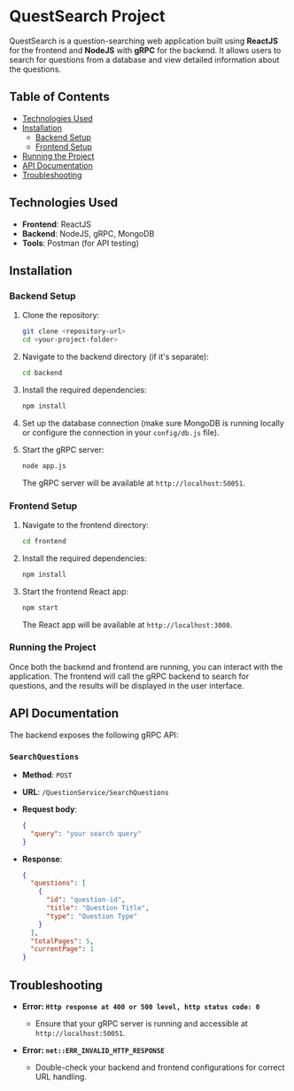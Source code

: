 # QuestSearch Project

QuestSearch is a question-searching web application built using **ReactJS** for the frontend and **NodeJS** with **gRPC** for the backend. It allows users to search for questions from a database and view detailed information about the questions.

## Table of Contents
- [Technologies Used](#technologies-used)
- [Installation](#installation)
  - [Backend Setup](#backend-setup)
  - [Frontend Setup](#frontend-setup)
- [Running the Project](#running-the-project)
- [API Documentation](#api-documentation)
- [Troubleshooting](#troubleshooting)

## Technologies Used
- **Frontend**: ReactJS
- **Backend**: NodeJS, gRPC, MongoDB
- **Tools**: Postman (for API testing)

## Installation

### Backend Setup

1. Clone the repository:
   ```bash
   git clone <repository-url>
   cd <your-project-folder>
   ```

2. Navigate to the backend directory (if it's separate):
   ```bash
   cd backend
   ```

3. Install the required dependencies:
   ```bash
   npm install
   ```

4. Set up the database connection (make sure MongoDB is running locally or configure the connection in your `config/db.js` file).

5. Start the gRPC server:
   ```bash
   node app.js
   ```

   The gRPC server will be available at `http://localhost:50051`.

### Frontend Setup

1. Navigate to the frontend directory:
   ```bash
   cd frontend
   ```

2. Install the required dependencies:
   ```bash
   npm install
   ```

3. Start the frontend React app:
   ```bash
   npm start
   ```

   The React app will be available at `http://localhost:3000`.

### Running the Project

Once both the backend and frontend are running, you can interact with the application. The frontend will call the gRPC backend to search for questions, and the results will be displayed in the user interface.

## API Documentation

The backend exposes the following gRPC API:

### `SearchQuestions`

- **Method**: `POST`
- **URL**: `/QuestionService/SearchQuestions`
- **Request body**:
  ```json
  {
    "query": "your search query"
  }
  ```

- **Response**:
  ```json
  {
    "questions": [
      {
        "id": "question-id",
        "title": "Question Title",
        "type": "Question Type"
      }
    ],
    "totalPages": 5,
    "currentPage": 1
  }
  ```

## Troubleshooting

- **Error: `Http response at 400 or 500 level, http status code: 0`**
  - Ensure that your gRPC server is running and accessible at `http://localhost:50051`.

- **Error: `net::ERR_INVALID_HTTP_RESPONSE`**
  - Double-check your backend and frontend configurations for correct URL handling.
